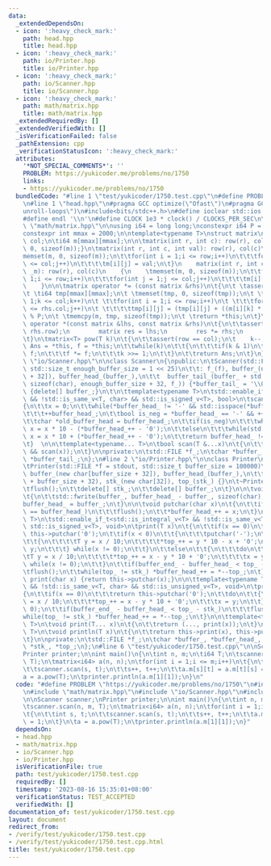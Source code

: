 ```yaml
---
data:
  _extendedDependsOn:
  - icon: ':heavy_check_mark:'
    path: head.hpp
    title: head.hpp
  - icon: ':heavy_check_mark:'
    path: io/Printer.hpp
    title: io/Printer.hpp
  - icon: ':heavy_check_mark:'
    path: io/Scanner.hpp
    title: io/Scanner.hpp
  - icon: ':heavy_check_mark:'
    path: math/matrix.hpp
    title: math/matrix.hpp
  _extendedRequiredBy: []
  _extendedVerifiedWith: []
  _isVerificationFailed: false
  _pathExtension: cpp
  _verificationStatusIcon: ':heavy_check_mark:'
  attributes:
    '*NOT_SPECIAL_COMMENTS*': ''
    PROBLEM: https://yukicoder.me/problems/no/1750
    links:
    - https://yukicoder.me/problems/no/1750
  bundledCode: "#line 1 \"test/yukicoder/1750.test.cpp\"\n#define PROBLEM \"https://yukicoder.me/problems/no/1750\"\
    \n#line 1 \"head.hpp\"\n#pragma GCC optimize(\"Ofast\")\n#pragma GCC optimize(\"\
    unroll-loops\")\n#include<bits/stdc++.h>\n#define ioclear std::ios::sync_with_stdio(false);std::cin.tie(nullptr);std::cout.tie(nullptr);\n\
    #define endl '\\n'\n#define CLOCK 1e3 * clock() / CLOCKS_PER_SEC\n\n\n#line 2\
    \ \"math/matrix.hpp\"\n\nusing i64 = long long;\nconstexpr i64 P = 998244353;\n\
    constexpr int mmax = 2000;\n\ntemplate<typename T>\nstruct matrix\n{\n\tint row,\
    \ col;\n\ti64 m[mmax][mmax];\n\n\tmatrix(int r, int c): row(r), col(c) {memset(m,\
    \ 0, sizeof(m));}\n\tmatrix(int r, int c, int val): row(r), col(c)\n\t{\n\t\t\
    memset(m, 0, sizeof(m));\n\t\tfor(int i = 1;i <= row;i++)\n\t\t\tfor(int j = 1;j\
    \ <= col;j++)\n\t\t\t\tm[i][j] = val;\n\t}\n    matrix(int r, int c, std::vector<std::vector<T>>\
    \ _m): row(r), col(c)\n    {\n    \tmemset(m, 0, sizeof(m));\n\t\tfor(int i =\
    \ 1;i <= row;i++)\n\t\t\tfor(int j = 1;j <= col;j++)\n\t\t\t\tm[i][j] = _m[i][j];\n\
    \    }\n\n\tmatrix operator *= (const matrix &rhs)\n\t{\n\t \tassert(col == rhs.row);\n\
    \t \ti64 tmp[mmax][mmax];\n\t \tmemset(tmp, 0, sizeof(tmp));\n\t \tfor(int k =\
    \ 1;k <= col;k++)\n\t \t\tfor(int i = 1;i <= row;i++)\n\t \t\t\tfor(int j = 1;j\
    \ <= rhs.col;j++)\n\t \t\t\t\ttmp[i][j] = (tmp[i][j] + ((m[i][k] * rhs.m[k][j])))\
    \ % P;\n\t \tmemcpy(m, tmp, sizeof(tmp));\n\t \treturn *this;\n\t}\n\tfriend matrix\
    \ operator *(const matrix &lhs, const matrix &rhs)\n\t{\n\t\tassert(lhs.col ==\
    \ rhs.row);\n        matrix res = lhs;\n        res *= rhs;\n        return res;\n\
    \t}\n\tmatrix<T> pow(T k)\n\t{\n\t\tassert(row == col);\n\t    k--;\n\t\tmatrix<T>\
    \ Ans = *this, f = *this;\n\t\twhile(k)\n\t\t{\n\t\t\tif(k & 1)\n\t\t\t\tAns *=\
    \ f;\n\t\t\tf *= f;\n\t\t\tk >>= 1;\n\t\t}\n\t\treturn Ans;\n\t}\n};\n#line 2\
    \ \"io/Scanner.hpp\"\n\nclass Scanner\n{\npublic:\n\tScanner(std::FILE *f = stdin,\
    \ std::size_t enough_buffer_size = 1 << 25)\n\t\t: f_(f), buffer_(new char[enough_buffer_size\
    \ + 32]), buffer_head_(buffer_),\n\t\t  buffer_tail_(buffer_ + std::fread(buffer_,\
    \ sizeof(char), enough_buffer_size + 32, f_)) {*buffer_tail_ = '\\0';}\n\t~Scanner()\
    \ {delete[] buffer_;}\n\t\n\ttemplate<typename T>\n\tstd::enable_if_t<std::is_integral_v<T>\
    \ && !std::is_same_v<T, char> && std::is_signed_v<T>, bool>\n\tscan(T &x)\n\t\
    {\n\t\tx = 0;\n\t\twhile(*buffer_head_ != '-' && std::isspace(*buffer_head_))\n\
    \t\t\t++buffer_head_;\n\t\tbool is_neg = *buffer_head_ == '-' && ++buffer_head_;\n\
    \t\tchar *old_buffer_head = buffer_head_;\n\t\tif(is_neg)\n\t\t\twhile(std::isdigit(*buffer_head_))\
    \ x = x * 10 - (*buffer_head_++ - '0');\n\t\telse\n\t\t\twhile(std::isdigit(*buffer_head_))\
    \ x = x * 10 + (*buffer_head_++ - '0');\n\t\treturn buffer_head_ != old_buffer_head;\n\
    \t}  \n\n\ttemplate<typename... T>\n\tbool scan(T &...x)\n\t{\n\t\treturn (...\
    \ && scan(x));\n\t}\n\nprivate:\n\tstd::FILE *f_;\n\tchar *buffer_, *buffer_head_,\
    \ *buffer_tail_;\n};\n#line 2 \"io/Printer.hpp\"\n\nclass Printer\n{\npublic:\n\
    \tPrinter(std::FILE *f = stdout, std::size_t buffer_size = 100000)\n\t\t: f_(f),\
    \ buffer_(new char[buffer_size + 32]), buffer_head_(buffer_),\n\t\t  buffer_end_(buffer_\
    \ + buffer_size + 32), stk_(new char[32]), top_(stk_) {}\n\t~Printer()\n\t{\n\t\
    \tflush();\n\t\tdelete[] stk_;\n\t\tdelete[] buffer_;\n\t}\n\n\tvoid flush()\n\
    \t{\n\t\tstd::fwrite(buffer_, buffer_head_ - buffer_, sizeof(char), f_);\n\t\t\
    buffer_head_ = buffer_;\n\t}\n\n\tvoid putchar(char x)\n\t{\n\t\tif(buffer_end_\
    \ == buffer_head_)\n\t\t\tflush();\n\t\t*buffer_head_++ = x;\n\t}\n\n\ttemplate<typename\
    \ T>\n\tstd::enable_if_t<std::is_integral_v<T> && !std::is_same_v<T, char> &&\
    \ std::is_signed_v<T>, void>\n\tprint(T x)\n\t{\n\t\tif(x == 0)\n\t\t\treturn\
    \ this->putchar('0');\n\t\tif(x < 0)\n\t\t{\n\t\t\tputchar('-');\n\t\t\tdo\n\t\
    \t\t{\n\t\t\t\tT y = x / 10;\n\t\t\t\t*top_++ = y * 10 - x + '0';\n\t\t\t\tx =\
    \ y;\n\t\t\t} while(x != 0);\n\t\t}\n\t\telse\n\t\t{\n\t\t\tdo\n\t\t\t{\n\t\t\t\
    \tT y = x / 10;\n\t\t\t\t*top_++ = x - y * 10 + '0';\n\t\t\t\tx = y;\n\t\t\t}\
    \ while(x != 0);\n\t\t}\n\t\tif(buffer_end_ - buffer_head_ < top_ - stk_)\n\t\t\
    \tflush();\n\t\twhile(top_ != stk_) *buffer_head_++ = *--top_;\n\t}\n\n\tvoid\
    \ print(char x) {return this->putchar(x);}\n\n\ttemplate<typename T>\n\tstd::enable_if_t<std::is_integral_v<T>\
    \ && !std::is_same_v<T, char> && std::is_unsigned_v<T>, void>\n\tprint(T x)\n\t\
    {\n\t\tif(x == 0)\n\t\t\treturn this->putchar('0');\n\t\tdo\n\t\t{\n\t\t\tT y\
    \ = x / 10;\n\t\t\t*top_++ = x - y * 10 + '0';\n\t\t\tx = y;\n\t\t} while(x !=\
    \ 0);\n\t\tif(buffer_end_ - buffer_head_ < top_ - stk_)\n\t\t\tflush();\n\t\t\
    while(top_ != stk_) *buffer_head_++ = *--top_;\n\t}\n\n\ttemplate<typename...\
    \ T>\n\tvoid print(T... x)\n\t{\n\t\treturn (..., print(x));\n\t}\n\n\ttemplate<typename\
    \ T>\n\tvoid println(T x)\n\t{\n\t\treturn this->print(x), this->putchar('\\n');\n\
    \t}\n\nprivate:\n\tstd::FILE *f_;\n\tchar *buffer_, *buffer_head_, *buffer_end_,\
    \ *stk_, *top_;\n};\n#line 6 \"test/yukicoder/1750.test.cpp\"\n\nScanner scanner;\n\
    Printer printer;\n\nint main()\n{\n\tint n, m;\n\ti64 T;\n\tscanner.scan(n, m,\
    \ T);\n\tmatrix<i64> a(n, n);\n\tfor(int i = 1;i <= m;i++)\n\t{\n\t\tint s, t;\n\
    \t\tscanner.scan(s, t);\n\t\ts++, t++;\n\t\ta.m[s][t] = a.m[t][s] = 1;\n\t}\n\t\
    a = a.pow(T);\n\tprinter.println(a.m[1][1]);\n}\n"
  code: "#define PROBLEM \"https://yukicoder.me/problems/no/1750\"\n#include \"head.hpp\"\
    \n#include \"math/matrix.hpp\"\n#include \"io/Scanner.hpp\"\n#include \"io/Printer.hpp\"\
    \n\nScanner scanner;\nPrinter printer;\n\nint main()\n{\n\tint n, m;\n\ti64 T;\n\
    \tscanner.scan(n, m, T);\n\tmatrix<i64> a(n, n);\n\tfor(int i = 1;i <= m;i++)\n\
    \t{\n\t\tint s, t;\n\t\tscanner.scan(s, t);\n\t\ts++, t++;\n\t\ta.m[s][t] = a.m[t][s]\
    \ = 1;\n\t}\n\ta = a.pow(T);\n\tprinter.println(a.m[1][1]);\n}"
  dependsOn:
  - head.hpp
  - math/matrix.hpp
  - io/Scanner.hpp
  - io/Printer.hpp
  isVerificationFile: true
  path: test/yukicoder/1750.test.cpp
  requiredBy: []
  timestamp: '2023-08-16 15:35:01+08:00'
  verificationStatus: TEST_ACCEPTED
  verifiedWith: []
documentation_of: test/yukicoder/1750.test.cpp
layout: document
redirect_from:
- /verify/test/yukicoder/1750.test.cpp
- /verify/test/yukicoder/1750.test.cpp.html
title: test/yukicoder/1750.test.cpp
---
```

